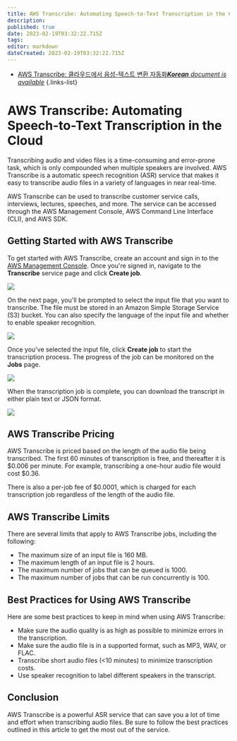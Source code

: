 ```yaml
---
title: AWS Transcribe: Automating Speech-to-Text Transcription in the Cloud
description: 
published: true
date: 2023-02-19T03:32:22.715Z
tags: 
editor: markdown
dateCreated: 2023-02-19T03:32:22.715Z
---
```


- [AWS Transcribe: 클라우드에서 음성-텍스트 변환 자동화***Korean** document is available*](/ko/Knowledge-base/Cloud/aws-transcribe-automating-speech-to-text-transcription-in-the-cloud)
{.links-list}


# AWS Transcribe: Automating Speech-to-Text Transcription in the Cloud

Transcribing audio and video files is a time-consuming and error-prone task, which is only compounded when multiple speakers are involved. AWS Transcribe is a automatic speech recognition (ASR) service that makes it easy to transcribe audio files in a variety of languages in near real-time.

AWS Transcribe can be used to transcribe customer service calls, interviews, lectures, speeches, and more. The service can be accessed through the AWS Management Console, AWS Command Line Interface (CLI), and AWS SDK.

## Getting Started with AWS Transcribe

To get started with AWS Transcribe, create an account and sign in to the [AWS Management Console](https://console.aws.amazon.com/). Once you're signed in, navigate to the **Transcribe** service page and click **Create job**.

![](https://i.imgur.com/pkzL0bj.png)

On the next page, you'll be prompted to select the input file that you want to transcribe. The file must be stored in an Amazon Simple Storage Service (S3) bucket. You can also specify the language of the input file and whether to enable speaker recognition.

![](https://i.imgur.com/sTm7rTz.png)

Once you've selected the input file, click **Create job** to start the transcription process. The progress of the job can be monitored on the **Jobs** page.

![](https://i.imgur.com/GpqoNcu.png)

When the transcription job is complete, you can download the transcript in either plain text or JSON format.

![](https://i.imgur.com/Wql4Vfy.png)

## AWS Transcribe Pricing

AWS Transcribe is priced based on the length of the audio file being transcribed. The first 60 minutes of transcription is free, and thereafter it is $0.006 per minute. For example, transcribing a one-hour audio file would cost $0.36.

There is also a per-job fee of $0.0001, which is charged for each transcription job regardless of the length of the audio file.

## AWS Transcribe Limits

There are several limits that apply to AWS Transcribe jobs, including the following:

- The maximum size of an input file is 160 MB.
- The maximum length of an input file is 2 hours.
- The maximum number of jobs that can be queued is 1000.
- The maximum number of jobs that can be run concurrently is 100.

## Best Practices for Using AWS Transcribe

Here are some best practices to keep in mind when using AWS Transcribe:

- Make sure the audio quality is as high as possible to minimize errors in the transcription.
- Make sure the audio file is in a supported format, such as MP3, WAV, or FLAC.
- Transcribe short audio files (<10 minutes) to minimize transcription costs.
- Use speaker recognition to label different speakers in the transcript.

## Conclusion

AWS Transcribe is a powerful ASR service that can save you a lot of time and effort when transcribing audio files. Be sure to follow the best practices outlined in this article to get the most out of the service.